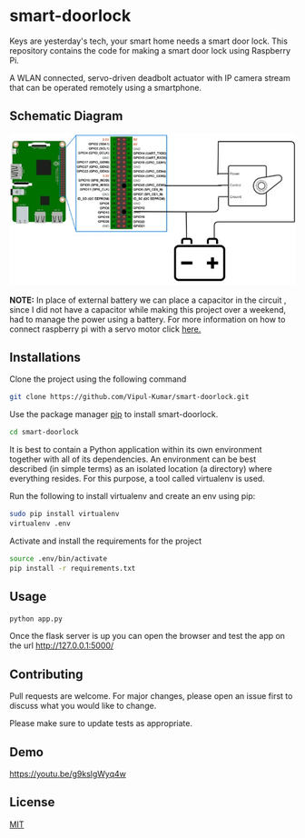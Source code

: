 # smart-doorlock
Keys are yesterday's tech, your smart home needs a smart door lock. This repository contains the code for making a smart door lock using Raspberry Pi.

A WLAN connected, servo-driven deadbolt actuator with IP camera stream that can be operated remotely using a smartphone.

## Schematic Diagram 

![Circuit Diagram](https://raw.githubusercontent.com/Vipul-Kumar/smart-doorlock/master/res/schematic_diagram.jpg)

**NOTE:** In place of external battery we can place a capacitor in the circuit , since I did not have a capacitor while making this project over a weekend, had to manage the power using a battery.
For more information on how to connect raspberry pi with a servo motor click [here.](https://circuitdigest.com/microcontroller-projects/raspberry-pi-servo-motor-control) 

## Installations

Clone the project using the following command

```bash
git clone https://github.com/Vipul-Kumar/smart-doorlock.git
```
Use the package manager [pip](https://pip.pypa.io/en/stable/) to install smart-doorlock.


```bash
cd smart-doorlock
```
It is best to contain a Python application within its own environment together with all of its dependencies. An environment can be best described (in simple terms) as an isolated location (a directory) where everything resides. For this purpose, a tool called virtualenv is used.


Run the following to install virtualenv and create an env using pip:
```bash
sudo pip install virtualenv
virtualenv .env
```

Activate and install the requirements for the project
```bash
source .env/bin/activate
pip install -r requirements.txt
```

## Usage

```bash
python app.py
```
Once the flask server is up you can open the browser and test the app on the url http://127.0.0.1:5000/

## Contributing
Pull requests are welcome. For major changes, please open an issue first to discuss what you would like to change.

Please make sure to update tests as appropriate.

## Demo
https://youtu.be/g9kslgWyq4w

## License
[MIT](https://choosealicense.com/licenses/mit/)

